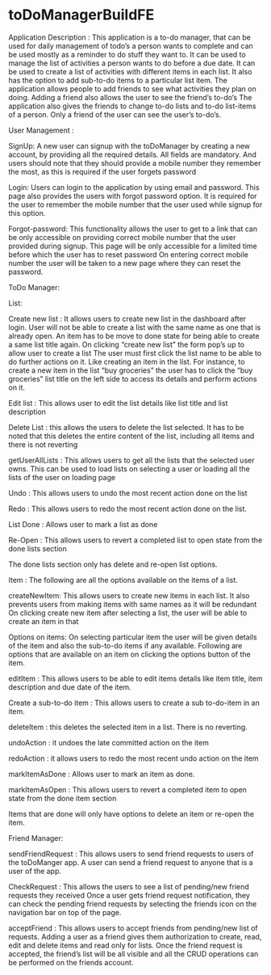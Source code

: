 # toDoManagerBuildFE
Application Description : 
This application is a to-do manager, that can be used for daily management of todo’s a person wants to complete and can be used mostly as a reminder to do stuff they want to. It can be used to manage the list of activities a person wants to do before a due date. 
It can be used to create a list of activities with different items in each list. It also has the option to add sub-to-do items to a particular list item. 
The application allows people to add friends to see what activities they plan on doing. Adding a friend also allows the user to see the friend’s to-do’s
The application also gives the friends to change to-do lists and to-do list-items of a person.
Only a friend of the user can see the user’s to-do’s.


User Management : 

SignUp:
A new user can signup with the toDoManager by creating a new account, by providing all the required details. 
All fields are mandatory. And users should note that they should provide a mobile number they remember the most, as this is required if the user forgets password

Login: 
Users can login to the application by using email and password.
This page also provides the users with forgot password option. It is required for the user to remember the mobile number that the user used while signup for this option.

Forgot-password: 
This functionality allows the user to get to a link that can be only accessible on providing correct mobile number that the user provided during signup. This page will be only accessible for a limited time before which the user has to reset password
On entering correct mobile number the user will be taken to a new page where they can reset the password.


ToDo Manager:

List:  

Create new list : It allows users to create new list in the dashboard after login. User will not be able to create a list with the same name as one that is already open. An item has to be move to done state for being able to create a same list title again.
On clicking “create new list” the form pop’s up to allow user to create a list
The user must first click the list name to be able to do further actions on it. Like creating an item in the list. For instance, to create a new item in the list “buy groceries” the user has to click the “buy groceries” list title on the left side to access its details and perform actions on it.

Edit list : This allows user to edit the list details like list title and list description

Delete List : this allows the users to delete the list selected. It has to be noted that this deletes the entire content of the list, including all items and there is not reverting

getUserAllLists : This allows users to get all the lists that the selected user owns. This can be used to load lists on selecting a user or loading all the lists of the user on loading page

Undo : This allows users to undo the most recent action done on the list

Redo : This allows users to redo the most recent action done on the list.

List Done : Allows user to mark a list as done

Re-Open : This allows users to revert a completed list to open state from the done lists section

The done lists section only has delete and re-open list options.

Item : 
The following are all the options available on the items of a list.

createNewItem:
This allows users to create new items in each list. It also prevents users from making items with same names as it will be redundant 
On clicking create new item after selecting a list, the user will be able to create an item in that 


Options on items:
On selecting particular item the user will be given details of the item and also the sub-to-do items if any available. Following are options that are available on an item on clicking the options button of the item.

editItem : This allows users to be able to edit items details like item title, item description and due date of the item.

Create a sub-to-do item : This allows users to create a sub to-do-item in an item.

deleteItem : this deletes the selected item in a list. There is no reverting.

undoAction : it undoes the late committed action on the item

redoAction : it allows users to redo the most recent undo action on the item

markItemAsDone : Allows user to mark an item as done.

markItemAsOpen : This allows users to revert a completed item to open state from the done item section

Items that are done will only have options to delete an item or re-open the item.


Friend Manager:

sendFriendRequest : This allows users to send friend requests to users of the toDoManger app. A user can send a friend request to anyone that is a user of the app. 

CheckRequest : This allows the users to see a list of pending/new friend requests they received
Once a user gets friend request notification, they can check the pending friend requests by selecting the friends icon on the navigation bar on top of the page.


acceptFriend : This allows users to accept friends from pending/new list of requests. Adding a user as a friend gives them authorization to create, read, edit and delete items and read only for lists. 
Once the friend request is accepted, the friend’s list will be all visible and all the CRUD operations can be performed on the friends account.





